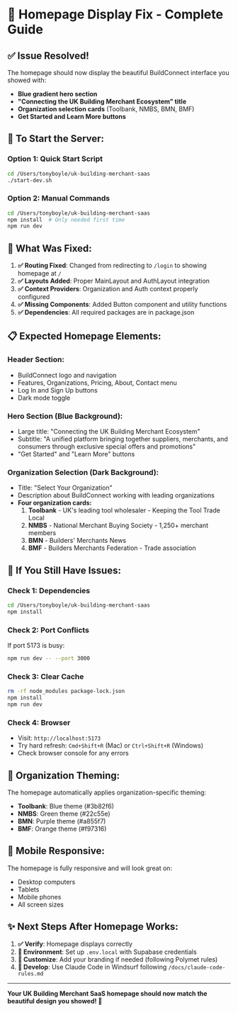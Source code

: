 # 🎯 Homepage Display Fix - Complete Guide

## ✅ **Issue Resolved!**

The homepage should now display the beautiful BuildConnect interface you showed with:
- **Blue gradient hero section**
- **"Connecting the UK Building Merchant Ecosystem" title**
- **Organization selection cards** (Toolbank, NMBS, BMN, BMF)
- **Get Started and Learn More buttons**

## 🚀 **To Start the Server:**

### Option 1: Quick Start Script
```bash
cd /Users/tonyboyle/uk-building-merchant-saas
./start-dev.sh
```

### Option 2: Manual Commands
```bash
cd /Users/tonyboyle/uk-building-merchant-saas
npm install  # Only needed first time
npm run dev
```

## 🔧 **What Was Fixed:**

1. **✅ Routing Fixed**: Changed from redirecting to `/login` to showing homepage at `/`
2. **✅ Layouts Added**: Proper MainLayout and AuthLayout integration
3. **✅ Context Providers**: Organization and Auth context properly configured
4. **✅ Missing Components**: Added Button component and utility functions
5. **✅ Dependencies**: All required packages are in package.json

## 📋 **Expected Homepage Elements:**

### **Header Section:**
- BuildConnect logo and navigation
- Features, Organizations, Pricing, About, Contact menu
- Log In and Sign Up buttons
- Dark mode toggle

### **Hero Section (Blue Background):**
- Large title: "Connecting the UK Building Merchant Ecosystem"
- Subtitle: "A unified platform bringing together suppliers, merchants, and consumers through exclusive special offers and promotions"
- "Get Started" and "Learn More" buttons

### **Organization Selection (Dark Background):**
- Title: "Select Your Organization"
- Description about BuildConnect working with leading organizations
- **Four organization cards:**
  1. **Toolbank** - UK's leading tool wholesaler - Keeping the Tool Trade Local
  2. **NMBS** - National Merchant Buying Society - 1,250+ merchant members
  3. **BMN** - Builders' Merchants News
  4. **BMF** - Builders Merchants Federation - Trade association

## 🚨 **If You Still Have Issues:**

### **Check 1: Dependencies**
```bash
cd /Users/tonyboyle/uk-building-merchant-saas
npm install
```

### **Check 2: Port Conflicts**
If port 5173 is busy:
```bash
npm run dev -- --port 3000
```

### **Check 3: Clear Cache**
```bash
rm -rf node_modules package-lock.json
npm install
npm run dev
```

### **Check 4: Browser**
- Visit: `http://localhost:5173`
- Try hard refresh: `Cmd+Shift+R` (Mac) or `Ctrl+Shift+R` (Windows)
- Check browser console for any errors

## 🎯 **Organization Theming:**

The homepage automatically applies organization-specific theming:
- **Toolbank**: Blue theme (#3b82f6)
- **NMBS**: Green theme (#22c55e)
- **BMN**: Purple theme (#a855f7)
- **BMF**: Orange theme (#f97316)

## 📱 **Mobile Responsive:**

The homepage is fully responsive and will look great on:
- Desktop computers
- Tablets
- Mobile phones
- All screen sizes

## ✨ **Next Steps After Homepage Works:**

1. **✅ Verify**: Homepage displays correctly
2. **🔧 Environment**: Set up `.env.local` with Supabase credentials
3. **🎨 Customize**: Add your branding if needed (following Polymet rules)
4. **🚀 Develop**: Use Claude Code in Windsurf following `/docs/claude-code-rules.md`

---

**Your UK Building Merchant SaaS homepage should now match the beautiful design you showed! 🎉**